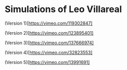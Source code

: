 # Simulations of Leo Villareal

(Version 1)[https://vimeo.com/119302847]

(Version 2)[https://vimeo.com/123895401]

(Version 3)[https://vimeo.com/137666974]

(Version 4)[https://vimeo.com/32823553]

(Version 5)[https://vimeo.com/13991691]